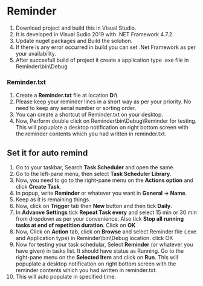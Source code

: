 # Reminder

1. Download project and build this in Visual Studio. <br/>
2. It is developed in Visual Sudio 2019 with .NET Framework 4.7.2. 
3. Update nuget packages and Build the solution. 
4. If there is any error occurred in build you can set .Net Framework as per your availability.
4. After succesfull build of project it create a application type .exe file in Reminder\bin\Debug

### Reminder.txt <br/>
1. Create a <b>Reminder.txt</b> file at location <b>D:\ </b>
2. Please keep your reminder lines in a short way as per your priority. No need to keep any serial number or sorting order.
3. You can create a shortcut of Reminder.txt on your desktop.
4. Now, Perform double click on Reminder\bin\Debug\Reminder for testing. This will popuplate a desktop notification on right bottom screen with the reminder contents which you had written in reminder.txt.

## Set it for auto remind <br/>
1. Go to your taskbar, Search <b>Task Scheduler</b> and open the same.
2. Go to the left-pane menu, then select <b>Task Scheduler Library</b>.
3. Now, you need to go to the right-pane menu on the <b>Actions option</b> and click <b>Create Task</b>.
4. In popup, write <b>Reminder</b> or whatever you want in <b>General -> Name</b>.
5. Keep as it is remaining things.
6. Now, click on <b>Trigger</b> tab then <b>New</b> button and then tick <b>Daily</b>.
7. In <b>Advanve Settings</b> tick <b>Repeat Task every</b> and select 15 min or 30 min from dropdown as per your convenience. Also tick <b>Stop all running tasks at end of repetition duration</b>. Click on <b>OK</b>
8. Now, Click on <b>Action</b> tab, click on <b>Browse</b> and select Reminder file (.exe and Application type)  in Reminder\bin\Debug location. click OK
9. Now for testing your task schedular, Select <b>Reminder</b> (or whatever you have given) in tasks list. It should have status as Running. Go to the right-pane menu on the <b>Selected Item</b> and click on <b>Run</b>. This will popuplate a desktop notification on right bottom screen with the reminder contents which you had written in reminder.txt.
10. This will auto populate in specified time.
